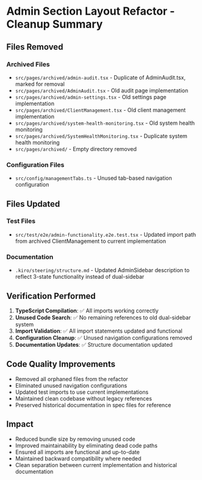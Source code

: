 # Admin Section Layout Refactor - Cleanup Summary

## Files Removed

### Archived Files
- `src/pages/archived/admin-audit.tsx` - Duplicate of AdminAudit.tsx, marked for removal
- `src/pages/archived/AdminAudit.tsx` - Old audit page implementation
- `src/pages/archived/admin-settings.tsx` - Old settings page implementation
- `src/pages/archived/ClientManagement.tsx` - Old client management implementation
- `src/pages/archived/system-health-monitoring.tsx` - Old system health monitoring
- `src/pages/archived/SystemHealthMonitoring.tsx` - Duplicate system health monitoring
- `src/pages/archived/` - Empty directory removed

### Configuration Files
- `src/config/managementTabs.ts` - Unused tab-based navigation configuration

## Files Updated

### Test Files
- `src/test/e2e/admin-functionality.e2e.test.tsx` - Updated import path from archived ClientManagement to current implementation

### Documentation
- `.kiro/steering/structure.md` - Updated AdminSidebar description to reflect 3-state functionality instead of dual-sidebar

## Verification Performed

1. **TypeScript Compilation**: ✅ All imports working correctly
2. **Unused Code Search**: ✅ No remaining references to old dual-sidebar system
3. **Import Validation**: ✅ All import statements updated and functional
4. **Configuration Cleanup**: ✅ Unused navigation configurations removed
5. **Documentation Updates**: ✅ Structure documentation updated

## Code Quality Improvements

- Removed all orphaned files from the refactor
- Eliminated unused navigation configurations
- Updated test imports to use current implementations
- Maintained clean codebase without legacy references
- Preserved historical documentation in spec files for reference

## Impact

- Reduced bundle size by removing unused code
- Improved maintainability by eliminating dead code paths
- Ensured all imports are functional and up-to-date
- Maintained backward compatibility where needed
- Clean separation between current implementation and historical documentation